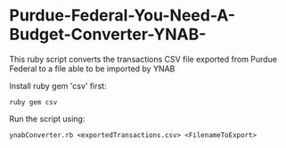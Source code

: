 # Purdue-Federal-You-Need-A-Budget-Converter-YNAB-
This ruby script converts the transactions CSV file exported from Purdue Federal to a file able to be imported by YNAB


Install ruby gem 'csv' first:
```
ruby gem csv
```

Run the script using:
```
ynabConverter.rb <exportedTransactions.csv> <FilenameToExport>
```
